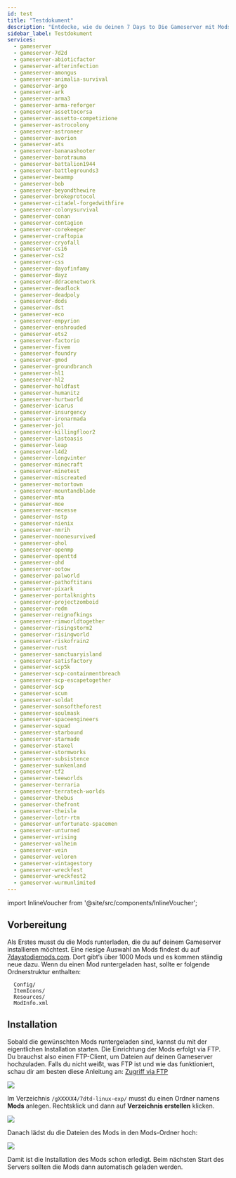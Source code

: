 ```yaml
---
id: test
title: "Testdokument"
description: "Entdecke, wie du deinen 7 Days to Die Gameserver mit Mods für ein individuelles Spielerlebnis aufpeppen kannst → Jetzt mehr erfahren"
sidebar_label: Testdokument
services:
  - gameserver
  - gameserver-7d2d
  - gameserver-abioticfactor
  - gameserver-afterinfection
  - gameserver-amongus
  - gameserver-animalia-survival
  - gameserver-argo
  - gameserver-ark
  - gameserver-arma3
  - gameserver-arma-reforger
  - gameserver-assettocorsa
  - gameserver-assetto-competizione
  - gameserver-astrocolony
  - gameserver-astroneer
  - gameserver-avorion
  - gameserver-ats
  - gameserver-bananashooter
  - gameserver-barotrauma
  - gameserver-battalion1944
  - gameserver-battlegrounds3
  - gameserver-beammp
  - gameserver-bob
  - gameserver-beyondthewire
  - gameserver-brokeprotocol
  - gameserver-citadel-forgedwithfire
  - gameserver-colonysurvival
  - gameserver-conan
  - gameserver-contagion
  - gameserver-corekeeper
  - gameserver-craftopia
  - gameserver-cryofall
  - gameserver-cs16
  - gameserver-cs2
  - gameserver-css
  - gameserver-dayofinfamy
  - gameserver-dayz
  - gameserver-ddracenetwork
  - gameserver-deadlock
  - gameserver-deadpoly
  - gameserver-dods
  - gameserver-dst
  - gameserver-eco
  - gameserver-empyrion
  - gameserver-enshrouded
  - gameserver-ets2
  - gameserver-factorio
  - gameserver-fivem
  - gameserver-foundry
  - gameserver-gmod
  - gameserver-groundbranch
  - gameserver-hl1
  - gameserver-hl2
  - gameserver-holdfast
  - gameserver-humanitz
  - gameserver-hurtworld
  - gameserver-icarus
  - gameserver-insurgency
  - gameserver-ironarmada
  - gameserver-jol
  - gameserver-killingfloor2
  - gameserver-lastoasis
  - gameserver-leap
  - gameserver-l4d2
  - gameserver-longvinter
  - gameserver-minecraft
  - gameserver-minetest
  - gameserver-miscreated
  - gameserver-motortown
  - gameserver-mountandblade
  - gameserver-mta
  - gameserver-moe
  - gameserver-necesse
  - gameserver-nstp
  - gameserver-nienix
  - gameserver-nmrih
  - gameserver-noonesurvived
  - gameserver-ohol
  - gameserver-openmp
  - gameserver-openttd
  - gameserver-ohd
  - gameserver-ootow
  - gameserver-palworld
  - gameserver-pathoftitans
  - gameserver-pixark
  - gameserver-portalknights
  - gameserver-projectzomboid
  - gameserver-redm
  - gameserver-reignofkings
  - gameserver-rimworldtogether
  - gameserver-risingstorm2
  - gameserver-risingworld
  - gameserver-riskofrain2
  - gameserver-rust
  - gameserver-sanctuaryisland
  - gameserver-satisfactory
  - gameserver-scp5k
  - gameserver-scp-containmentbreach
  - gameserver-scp-escapetogether
  - gameserver-scp
  - gameserver-scum
  - gameserver-soldat
  - gameserver-sonsoftheforest
  - gameserver-soulmask
  - gameserver-spaceengineers
  - gameserver-squad
  - gameserver-starbound
  - gameserver-starmade
  - gameserver-staxel
  - gameserver-stormworks
  - gameserver-subsistence
  - gameserver-sunkenland
  - gameserver-tf2
  - gameserver-teeworlds
  - gameserver-terraria
  - gameserver-terratech-worlds
  - gameserver-thebus
  - gameserver-thefront
  - gameserver-theisle
  - gameserver-lotr-rtm
  - gameserver-unfortunate-spacemen
  - gameserver-unturned
  - gameserver-vrising
  - gameserver-valheim
  - gameserver-vein
  - gameserver-veloren
  - gameserver-vintagestory
  - gameserver-wreckfest
  - gameserver-wreckfest2
  - gameserver-wurmunlimited
---
```


import InlineVoucher from '@site/src/components/InlineVoucher';

<InlineVoucher />

## Vorbereitung

Als Erstes musst du die Mods runterladen, die du auf deinem Gameserver installieren möchtest. Eine riesige Auswahl an Mods findest du auf [7daystodiemods.com](https://7daystodiemods.com/). Dort gibt’s über 1000 Mods und es kommen ständig neue dazu. Wenn du einen Mod runtergeladen hast, sollte er folgende Ordnerstruktur enthalten:

```
  Config/
  ItemIcons/
  Resources/
  ModInfo.xml
```



## Installation

Sobald die gewünschten Mods runtergeladen sind, kannst du mit der eigentlichen Installation starten. Die Einrichtung der Mods erfolgt via FTP. Du brauchst also einen FTP-Client, um Dateien auf deinen Gameserver hochzuladen. Falls du nicht weißt, was FTP ist und wie das funktioniert, schau dir am besten diese Anleitung an: [Zugriff via FTP](gameserver-ftpaccess.md)

![](https://screensaver01.zap-hosting.com/index.php/s/9Q86iArComw55cH/preview)



Im Verzeichnis ``/gXXXXX4/7dtd-linux-exp/`` musst du einen Ordner namens **Mods** anlegen. Rechtsklick und dann auf **Verzeichnis erstellen** klicken.

![](https://screensaver01.zap-hosting.com/index.php/s/RE2n6WodsWq38Pr/preview)



Danach lädst du die Dateien des Mods in den Mods-Ordner hoch:

![](https://screensaver01.zap-hosting.com/index.php/s/WjNY5tMnAt7jfga/preview)



Damit ist die Installation des Mods schon erledigt. Beim nächsten Start des Servers sollten die Mods dann automatisch geladen werden.

<InlineVoucher />